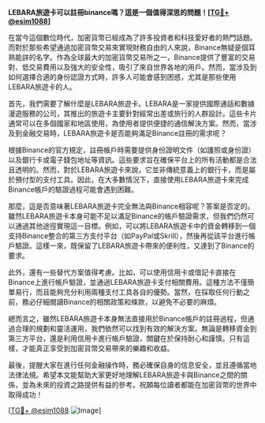**LEBARA旅遊卡可以註冊binance嗎？這是一個值得深思的問題！[[TG💪+ @esim1088](https://t.me/s/esim1088)]**

在當今這個數位時代，加密貨幣已經成為了許多投資者和科技愛好者的熱門話題。而對於那些希望通過加密貨幣交易來實現財務自由的人來說，Binance無疑是個耳熟能詳的名字。作為全球最大的加密貨幣交易所之一，Binance提供了豐富的交易對、低交易費用以及強大的安全性，吸引了來自世界各地的用戶。然而，當涉及到如何選擇合適的身份認證方式時，許多人可能會感到困惑，尤其是那些使用LEBARA旅遊卡的人。

首先，我們需要了解什麼是LEBARA旅遊卡。LEBARA是一家提供國際通話和數據漫遊服務的公司，其推出的旅遊卡主要針對經常出差或旅行的人群設計。這些卡片通常可以在多個國家和地區使用，為使用者提供便捷的通信解決方案。然而，當涉及到金融交易時，LEBARA旅遊卡是否能夠滿足Binance註冊的需求呢？

根據Binance的官方規定，註冊帳戶時需要提供身份證明文件（如護照或身份證）以及銀行卡或電子錢包地址等資訊。這些要求旨在確保平台上的所有活動都是合法且透明的。然而，對於LEBARA旅遊卡來說，它並非傳統意義上的銀行卡，而是屬於預付型的支付工具。因此，在大多數情況下，直接使用LEBARA旅遊卡來完成Binance帳戶的驗證過程可能會遇到困難。

那麼，這是否意味著LEBARA旅遊卡完全無法與Binance相容呢？答案是否定的。雖然LEBARA旅遊卡本身可能不足以滿足Binance的帳戶驗證需求，但我們仍然可以通過其他途徑實現這一目標。例如，可以將LEBARA旅遊卡中的資金轉移到一個支持Binance整合的第三方支付平台（如PayPal或Skrill），然後再從該平台進行帳戶驗證。這樣一來，既保留了LEBARA旅遊卡帶來的便利性，又達到了Binance的要求。

此外，還有一些替代方案值得考慮。比如，可以使用信用卡或借記卡直接在Binance上進行帳戶驗證，並通過LEBARA旅遊卡支付相關費用。這種方法不僅簡單易行，而且能夠充分利用兩種支付工具各自的優勢。當然，在採取任何行動之前，務必仔細閱讀Binance的相關政策和條款，以避免不必要的麻煩。

總而言之，雖然LEBARA旅遊卡本身無法直接用於Binance帳戶的註冊過程，但通過合理的規劃和靈活運用，我們依然可以找到有效的解決方案。無論是轉移資金到第三方平台，還是利用信用卡進行帳戶驗證，關鍵在於保持耐心和謹慎。只有這樣，才能真正享受到加密貨幣交易帶來的樂趣和收益。

最後，提醒大家在進行任何金融操作時，務必確保自身的信息安全，並且遵循當地法律法規。希望本文能幫助大家更好地理解LEBARA旅遊卡與Binance之間的關係，並為未來的投資之路提供有益的參考。祝願每位讀者都能在加密貨幣的世界中取得成功！

[[TG💪+ @esim1088](https://t.me/s/esim1088) ![Image](https://i.postimg.cc/4NQfJmqS/Snipaste-2025-05-13-00-14-12.png)]